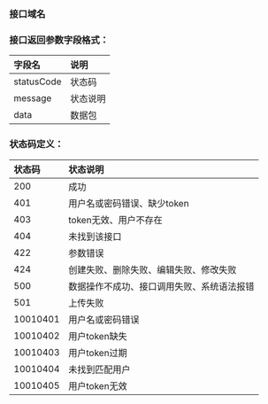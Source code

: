 ###  接口域名


### 接口返回参数字段格式：

| 字段名 | 说明|
| :-----   | :-----|
| statusCode | 状态码|
| message | 状态说明|
| data | 数据包|

### 状态码定义：
| 状态码 | 状态说明|
| :-----   | :-----|
| 200 | 成功|
| 401 | 用户名或密码错误、缺少token|
| 403 | token无效、用户不存在|
| 404 | 未找到该接口|
| 422 | 参数错误|
| 424 | 创建失败、删除失败、编辑失败、修改失败|
| 500 | 数据操作不成功、接口调用失败、系统语法报错|
| 501 | 上传失败|
| 10010401 | 用户名或密码错误 |
| 10010402 | 用户token缺失 |
| 10010403 | 用户token过期 |
| 10010404 | 未找到匹配用户 |
| 10010405 | 用户token无效 |
